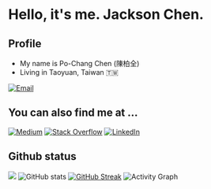# Hello, it's me. Jackson Chen.

## Profile 
- My name is Po-Chang Chen (陳柏全)
- Living in  Taoyuan, Taiwan 🇹🇼

[![Email](https://img.shields.io/badge/Gmail-D14836?style=for-the-badge&logo=gmail&logoColor=white)](mailto:present90308@gmail.com)

## You can also find me at ...
[![Medium](https://img.shields.io/badge/Medium-12100E?style=for-the-badge&logo=medium&logoColor=white)](https://medium.com/@jackson1998)
[![Stack Overflow](https://img.shields.io/badge/-Stackoverflow-FE7A16?style=for-the-badge&logo=stack-overflow&logoColor=white)](https://stackoverflow.com/users/13114063/jackson)
[![LinkedIn](https://img.shields.io/badge/linkedin-%230077B5.svg?style=for-the-badge&logo=linkedin&logoColor=white)](https://www.linkedin.com/in/jackson-chen1998/)

## Github status
![](https://github-readme-stats.vercel.app/api?username=jacksonchen1998&theme=vue-dark&show_icons=true&count_private=true)
![GitHub stats](https://github-readme-stats.vercel.app/api?username=jacksonchen1998&theme=nord&show_icons=true&count_private=true&hide=contribs)
[![GitHub Streak](http://github-readme-streak-stats.herokuapp.com?user=jacksonchen1998&theme=dark&hide_border=true)](https://git.io/streak-stats)
![Activity Graph](http://activity-graph.herokuapp.com/graph?username=jacksonchen1998&bg_color=161B22&color=4fff67&line=4fff67&point=ffffff&area=true&hide_border=true)
